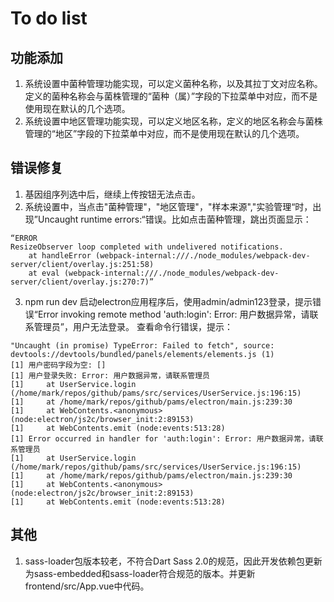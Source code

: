 # To do list

## 功能添加

1. 系统设置中菌种管理功能实现，可以定义菌种名称，以及其拉丁文对应名称。定义的菌种名称会与菌株管理的“菌种（属）”字段的下拉菜单中对应，而不是使用现在默认的几个选项。
2. 系统设置中地区管理功能实现，可以定义地区名称，定义的地区名称会与菌株管理的“地区”字段的下拉菜单中对应，而不是使用现在默认的几个选项。


## 错误修复

1. 基因组序列选中后，继续上传按钮无法点击。
2. 系统设置中，当点击"菌种管理"，"地区管理"，"样本来源","实验管理“时，出现”Uncaught runtime errors:“错误。比如点击菌种管理，跳出页面显示：
```
“ERROR
ResizeObserver loop completed with undelivered notifications.
    at handleError (webpack-internal:///./node_modules/webpack-dev-server/client/overlay.js:251:58)
    at eval (webpack-internal:///./node_modules/webpack-dev-server/client/overlay.js:270:7)”
```
3. npm run dev 启动electron应用程序后，使用admin/admin123登录，提示错误“Error invoking remote method 'auth:login': Error: 用户数据异常，请联系管理员”，用户无法登录。
查看命令行错误，提示：
```
"Uncaught (in promise) TypeError: Failed to fetch", source: devtools://devtools/bundled/panels/elements/elements.js (1)
[1] 用户密码字段为空: []
[1] 用户登录失败: Error: 用户数据异常，请联系管理员
[1]     at UserService.login (/home/mark/repos/github/pams/src/services/UserService.js:196:15)
[1]     at /home/mark/repos/github/pams/electron/main.js:239:30
[1]     at WebContents.<anonymous> (node:electron/js2c/browser_init:2:89153)
[1]     at WebContents.emit (node:events:513:28)
[1] Error occurred in handler for 'auth:login': Error: 用户数据异常，请联系管理员
[1]     at UserService.login (/home/mark/repos/github/pams/src/services/UserService.js:196:15)
[1]     at /home/mark/repos/github/pams/electron/main.js:239:30
[1]     at WebContents.<anonymous> (node:electron/js2c/browser_init:2:89153)
[1]     at WebContents.emit (node:events:513:28)
```

## 其他

1. sass-loader包版本较老，不符合Dart Sass 2.0的规范，因此开发依赖包更新为sass-embedded和sass-loader符合规范的版本。并更新frontend/src/App.vue中代码。